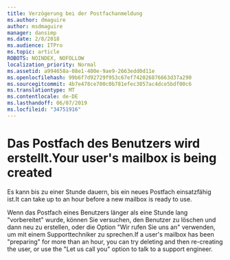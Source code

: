 ```yaml
---
title: Verzögerung bei der Postfachanmeldung
ms.author: dmaguire
author: msdmaguire
manager: dansimp
ms.date: 2/8/2018
ms.audience: ITPro
ms.topic: article
ROBOTS: NOINDEX, NOFOLLOW
localization_priority: Normal
ms.assetid: a994658a-08e1-400e-9ae9-2663edd0d11e
ms.openlocfilehash: 99b6f7d92729f953c67ef742026876663d37a290
ms.sourcegitcommit: 4b7e478ce700c0b781efec3857ac4dce5bdf00c6
ms.translationtype: MT
ms.contentlocale: de-DE
ms.lasthandoff: 06/07/2019
ms.locfileid: "34751916"
---
```

# <a name="your-users-mailbox-is-being-created"></a><span data-ttu-id="872fd-102">Das Postfach des Benutzers wird erstellt.</span><span class="sxs-lookup"><span data-stu-id="872fd-102">Your user's mailbox is being created</span></span>

<span data-ttu-id="872fd-103">Es kann bis zu einer Stunde dauern, bis ein neues Postfach einsatzfähig ist.</span><span class="sxs-lookup"><span data-stu-id="872fd-103">It can take up to an hour before a new mailbox is ready to use.</span></span>
  
<span data-ttu-id="872fd-104">Wenn das Postfach eines Benutzers länger als eine Stunde lang "vorbereitet" wurde, können Sie versuchen, den Benutzer zu löschen und dann neu zu erstellen, oder die Option "Wir rufen Sie uns an" verwenden, um mit einem Supporttechniker zu sprechen.</span><span class="sxs-lookup"><span data-stu-id="872fd-104">If a user's mailbox has been "preparing" for more than an hour, you can try deleting and then re-creating the user, or use the "Let us call you" option to talk to a support engineer.</span></span>
  


